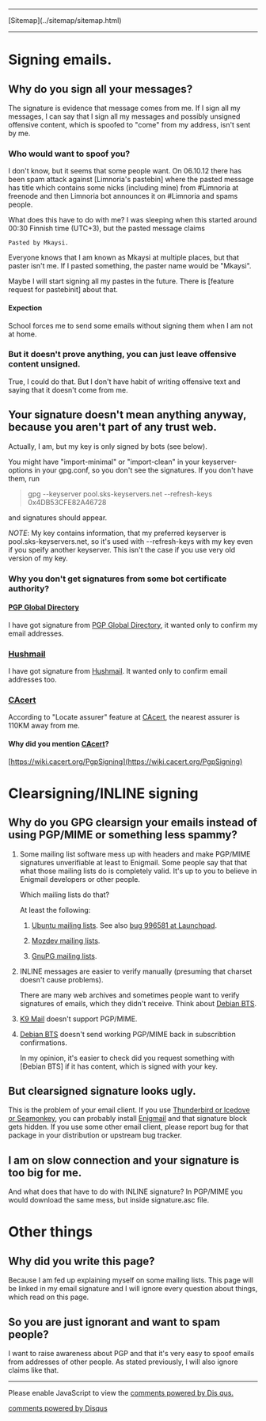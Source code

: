 ﻿<!DOCTYPE html>
<html>
<head>
<meta name="description" content="Explaining about why do I sign my emails using PGP." />
<meta name="keywords" content="PGP,email,GPG,spoofing,cacert,inline,PGP/INLINE,PGP/MINE,clearsign,Thunderbird,Icedove,Enigmail," />
<meta name="author" content="Mika Suomalainen" />
<link rel="canonical" href="http://mkaysi.github.com/PGP/WhyDoISignEmails.html">
<meta charset="UTF-8" />
<title>Why do I sign emails, which I send?</title>
<link rel="stylesheet" type="text/css" href="../tyyli.css" />
</head>
<hr/>
[Sitemap](../sitemap/sitemap.html)
<hr/>

# Signing emails.

## Why do you sign all your messages?

The signature is evidence that message comes from me. If I sign all my messages, 
I can say that I sign all my messages and possibly unsigned offensive
content, which is spoofed to "come" from my address, isn't sent by me.

### Who would want to spoof you?

I don't know, but it seems that some people want. On 06.10.12 there has been spam attack against [Limnoria's pastebin] where the pasted message has title which contains some nicks (including mine) from #Limnoria at freenode and then Limnoria bot announces it on #Limnoria and spams people.

What does this have to do with me? I was sleeping when this started around 00:30 Finnish time (UTC+3), but the pasted message claims

```
Pasted by Mkaysi.
```

Everyone knows that I am known as Mkaysi at multiple places, but that paster isn't me. If I pasted something, the paster name would be "Mkaysi".

Maybe I will start signing all my pastes in the future. There is [feature request for pastebinit] about that.

#### Expection

School forces me to send some emails without signing them when I am not at home.



### But it doesn't prove anything, you can just leave offensive content unsigned.

True, I could do that. But I don't have habit of writing offensive text and saying that it doesn't come from me.

## Your signature doesn't mean anything anyway, because you aren't part of any trust web.

Actually, I am, but my key is only signed by bots (see below).

You might have "import-minimal" or "import-clean" in your keyserver-options in your gpg.conf, so you don't see the signatures. If you don't have them, run 

> gpg --keyserver pool.sks-keyservers.net --refresh-keys 0x4DB53CFE82A46728 

and signatures should appear.

*NOTE*: My key contains information, that my preferred keyserver is pool.sks-keyservers.net, so it's used with --refresh-keys with my key even if you speify another keyserver. This isn't the case if you use very old version of my key.

### Why you don't get signatures from some bot certificate authority?

#### [PGP Global Directory]

I have got signature from [PGP Global Directory], it wanted only to confirm my email addresses.

### [Hushmail]

I have got signature from [Hushmail]. It wanted only to confirm email addresses too.

[Hushmail]:https://www.hushtools.com/

### [CAcert]

According to "Locate assurer" feature at [CAcert], the nearest assurer is
 110KM away from me.

#### Why did you mention [CAcert]?

[https://wiki.cacert.org/PgpSigning](https://wiki.cacert.org/PgpSigning)

[CAcert]:https://cacert.org/

[PGP Global Directory]:https://keyserver.pgp.com/vkd/GetWelcomeScreen.event

# Clearsigning/INLINE signing

## Why do you GPG clearsign your emails instead of using PGP/MIME or something less spammy?

1. Some mailing list software mess up with headers and make PGP/MIME signatures unverifiable at least to Enigmail.
Some people say that that what those mailing lists do is completely valid. It's up to you to believe in Enigmail developers or other people.

    Which mailing lists do that?

    At least the following:

    1. [Ubuntu mailing lists](https://lists.ubuntu.com). See also [bug 996581 at Launchpad](https://bugs.launchpad.net/bugs/996581).

    2. [Mozdev mailing lists](https://www.mozdev.org/mailman/listinfo).

    3. [GnuPG mailing lists](http://lists.gnupg.org/mailman/listinfo/).

2. INLINE messages are easier to verify manually (presuming that charset doesn't cause problems).

    There are many web archives and sometimes people want to verify signatures of emails, which they didn't receive. Think about [Debian BTS].

3. [K9 Mail] doesn't support PGP/MIME.

[K9 Mail]:https://github.com/k9mail/k-9

4. [Debian BTS] doesn't send working PGP/MIME back in subscribtion confirmations.

    In my opinion, it's easier to check did you request something with [Ðebian BTS] if it has content, which is signed with your key.

[Debian BTS]:http://bugs.debian.org/

## But clearsigned signature looks ugly.
    
This is the problem of your email client. If you use [Thunderbird or Icedove or Seamonkey],
you can probably install [Enigmail] and that signature block gets hidden.
If you use some other email client, please report bug for that package in 
your distribution or upstream bug tracker.

[Thunderbird or Icedove or Seamonkey]:https://mozilla.org/thunderbird
[Enigmail]:http://enigmail.mozdev.org/home/index.php.html

## I am on slow connection and your signature is too big for me.

And what does that have to do with INLINE signature? In PGP/MIME you would
 download the same mess, but inside signature.asc file.

# Other things

## Why did you write this page?

Because I am fed up explaining myself on some mailing lists. This page will
 be linked in my email signature and I will ignore every question about things,
 which read on this page.

## So you are just ignorant and want to spam people?

I want to raise awareness about PGP and that it's very easy to spoof emails
 from addresses of other people. As stated previously, I will also ignore 
claims like that.

</html>

<hr/>

<div id="disqus_thread"></div>
<script type="text/javascript">
/* * * CONFIGURATION VARIABLES: EDIT BEFORE PASTING INTO YOUR WEBPAGE * * */
var disqus_developer = 0; 
var disqus_url = 'http://mkaysi.github.com/PGP/WhyDoISignEmails.html';
var disques_title = 'Why do I sign emails using PGP';
var disqus_shortname = 'mkaysishomepage'; // required: replace example with your forum shortname
/* * * DON'T EDIT BELOW THIS LINE * * */
            (function() {
                var dsq = document.createElement('script'); dsq.type = 'text/javascript'; dsq.async = 
true;
                dsq.src = 'http://' + disqus_shortname + '.disqus.com/embed.js';
                (document.getElementsByTagName('head')[0] || document.getElementsByTagName('body')[0])
.appendChild(dsq);
            })();
        </script>
        <noscript>
Please enable JavaScript to view the <a href="http://disqus.com/?ref_noscript">comments powered by Dis
qus.</a>
</noscript>
        
<p><a href="http://disqus.com" class="dsq-brlink">comments powered by <span class="logo-disqus">Disqus
</span></a></p>
<!-- vim : set ft=html -->
